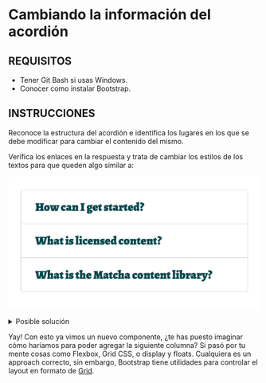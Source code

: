 # Cambiando la información del acordión

## REQUISITOS
- Tener Git Bash si usas Windows.
- Conocer como instalar Bootstrap.

## INSTRUCCIONES

Reconoce la estructura del acordión e identifica los lugares en los que se debe
modificar para cambiar el contenido del mismo.

Verifica los enlaces en la respuesta y trata de cambiar los estilos de los
textos para que queden algo similar a:

![Primera columna de FAQs](../assets/faqs-first-column.png)

<details>
  <summary>Posible solución</summary>

```html
<section class="faq">
  <div class="accordion" id="first-column-accordion">
    <div class="card">
      <div class="card-header" id="get-started-heading">
        <h2 class="mb-0">
          <button
            class="btn btn-link"
            type="button"
            data-toggle="collapse"
            data-target="#get-started-collapse"
            aria-expanded="false"
            aria-controls="get-started-collapse"
          >
            How can I get started?
          </button>
        </h2>
      </div>

      <div
        id="get-started-collapse"
        class="collapse"
        aria-labelledby="get-started-heading"
        data-parent="#first-column-accordion"
      >
        <div class="card-body">
          Getting started is easy! Simply
          <a href="#">create a free account</a> to start using the Platform and
          exploring the library. Want to start publishing? When you click the
          “Publish” button on a piece of licensed content, you’ll be prompted to
          input your credit card information before continuing. Questions?
          <a href="#">Reach out to our customer support team for assistance!</a>
        </div>
      </div>
    </div>
    <div class="card">
      <div class="card-header" id="license-content-heading">
        <h2 class="mb-0">
          <button
            class="btn btn-link collapsed"
            type="button"
            data-toggle="collapse"
            data-target="#license-content-collapse"
            aria-expanded="false"
            aria-controls="license-content-collapse"
          >
            What is licensed content?
          </button>
        </h2>
      </div>
      <div
        id="license-content-collapse"
        class="collapse"
        aria-labelledby="license-content-heading"
        data-parent="#first-column-accordion"
      >
        <div class="card-body">
          Licensed content, sometimes called syndicated content, is content
          produced by a professional publisher that can be legally licensed for
          use on your own website with no SEO penalty.
          <a href="#">Learn more</a>. The Matcha library leverages licensed
          content to provide you with a low-cost supply of professionally
          written articles that are proven to be engaging. It eliminates the
          headache and time of producing your own blog articles, allowing you to
          get back to more pressing matters. When we say, “professional
          publishers”, we mean it. Currently, our library includes articles from
          the following publishers: Oxygen Magazine, Better Nutrition, Popular
          Science, Field & Stream, Coach, RootsRated, Business2Community,
          MoneyNing, YourMoneyGeek Working Mother, Clean Eating, and Healthy
          Moms Magazine.
        </div>
      </div>
    </div>
    <div class="card">
      <div class="card-header" id="library-content-heading">
        <h2 class="mb-0">
          <button
            class="btn btn-link collapsed"
            type="button"
            data-toggle="collapse"
            data-target="#library-content-collapse"
            aria-expanded="false"
            aria-controls="library-content-collapse"
          >
            What is the Matcha content library?
          </button>
        </h2>
      </div>
      <div
        id="library-content-collapse"
        class="collapse"
        aria-labelledby="library-content-heading"
        data-parent="#first-column-accordion"
      >
        <div class="card-body">
          Matcha offers a library of more than 10,000 articles with photography
          and written by high-quality third-party publishers. You can publish an
          article from the library to your blog in a matter of minutes. In 2018
          alone, our articles garnered 8.9 million website visits for our
          customers. The data shows that readers find the articles engaging and
          perform as well or better than custom articles. You can see the study
          <a href="#">here</a>. Every week, we are bringing in hundreds of new
          articles to our library. Our library publishers include: Oxygen
          Magazine, Better Nutrition, Popular Science, Field & Stream, Coach,
          RootsRated, Business2Community, MoneyNing, YourMoneyGeek Working
          Mother, Clean Eating, and Healthy Moms Magazine.
        </div>
      </div>
    </div>
  </div>
</section>
```

```css
.faq {
  background-color: white;
  padding-bottom: 120px;
}

.faq h2 {
  color: #025157;
  font-family: "Alegreya", serif;
  margin-bottom: 60px;
}

.faq .card-header {
  background-color: white;
  border-left: 1px solid rgba(0, 0, 0, 0.125);
}

.faq .card-header h2 > button {
  color: #025157;
  font-size: 28px;
}

.faq .card .card-body a {
  color: #6abf4b;
}
```

</details>

Yay! Con esto ya vimos un nuevo componente, ¿te has puesto imaginar cómo haríamos
para poder agregar la siguiente columna? Si pasó por tu mente cosas como Flexbox,
Grid CSS, o display y floats. Cualquiera es un approach correcto, sin embargo,
Bootstrap tiene utilidades para controlar el layout en formato de [Grid](https://getbootstrap.com/docs/4.4/layout/grid/).
